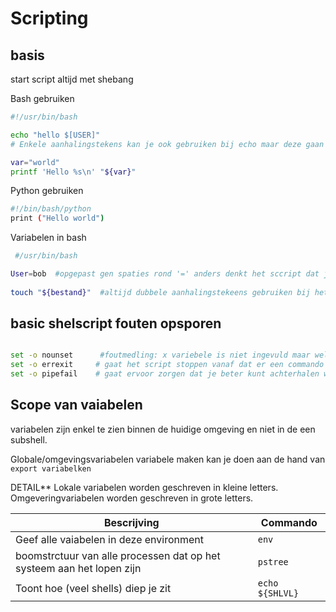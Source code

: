 # Scripting 
## basis
start script altijd met shebang

Bash gebruiken
```sh
#!/usr/bin/bash

echo "hello $[USER]"      
# Enkele aanhalingstekens kan je ook gebruiken bij echo maar deze gaan dan $[USER] letterlijk afdrukken

var="world"
printf 'Hello %s\n' "${var}"

```
Python gebruiken
```sh
#!/bin/bash/python
print ("Hello world")
```
Variabelen in bash
```sh
 #/usr/bin/bash

User=bob  #opgepast gen spaties rond '=' anders denkt het sccript dat je een methode wilt oproepen 
 
touch "${bestand}"  #altijd dubbele aanhalingstekeens gebruiken bij het oproeen van een variabele 
 ```
 
 ## basic shelscript fouten opsporen
 ```sh
 
 set -o nounset      #foutmedling: x variebele is niet ingevuld maar wel gebruikt. deze gaat je verwittgen als er een vaiabele gebruikt wordt die niet bestaat, anders zou deze gwn een lege variabele gebruiken die niet gedefinieerd is  
 set -o errexit     # gaat het script stoppen vanaf dat er een commando faalt (exitstatus 0 = commando geslaagd)
 set -o pipefail    # gaat ervoor zorgen dat je beter kunt achterhalen waar je pipes fout zijn als je pipelines gebruikt
 
```

## Scope van vaiabelen
variabelen zijn enkel te zien binnen de huidige omgeving en niet in de een subshell.

Globale/omgevingsvariabelen variabele maken kan je doen aan de hand van `export variabelken`

 DETAIL** Lokale variabelen worden geschreven in kleine letters. Omgeveringvariabelen worden geschreven in grote letters.

| Bescrijving| Commando|
|---|---|
| Geef alle vaiabelen in deze environment| `env`|
|boomstrctuur van alle processen dat op het systeem aan het lopen zijn| `pstree`|
| Toont hoe (veel shells) diep je zit| `echo ${SHLVL}` |




